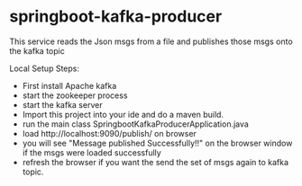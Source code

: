 # springboot-kafka-producer

This service reads the Json msgs from a file and publishes those msgs onto the kafka topic

Local Setup Steps:

 - First install Apache kafka
 - start the zookeeper process
 - start the kafka server
 - Import this project into your ide and do a maven build.
 - run the main class SpringbootKafkaProducerApplication.java
 - load http://localhost:9090/publish/ on browser
 - you will see "Message published Successfully!!" on the browser window if the msgs were loaded successfully
 - refresh the browser if you want the send the set of msgs again to kafka topic.

